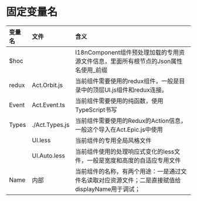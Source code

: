 # 固定变量名

| 变量名 | 文件 | 含义 |
| :--- | :--- | :--- |
| $hoc |  | I18nComponent组件预处理加载的专用资源文件信息，里面所有根节点的Json属性名使用\_前缀 |
| redux | Act.Orbit.js | 当前组件需要使用的redux组件，一般是目录中的顶层UI.js组件和redux连接。 |
| Event | Act.Event.ts | 当前组件需要使用的纯函数，使用TypeScript书写 |
| Types | ./Act.Types.js | 当前组件需要使用的Redux的Action信息，一般这个导入在Act.Epic.js中使用 |
|  | UI.less | 当前组件的专用全局风格文件 |
|  | UI.Auto.less | 当前组件使用的处理响应式变化的less文件，一般是宽度和高度的自适应专用文件 |
| Name | 内部 | 当前组件的名称，有两个用途：一是通过文件名读取对应资源文件；二是直接赋值给displayName用于调试； |



